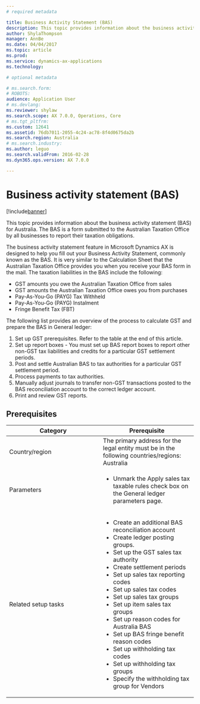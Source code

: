 ```yaml
---
# required metadata

title: Business Activity Statement (BAS)
description: This topic provides information about the business activity statement (BAS) for Australia. The BAS is a form submitted to the Australian Taxation Office by all businesses to report their taxation obligations.          
author: ShylaThompson
manager: AnnBe
ms.date: 04/04/2017
ms.topic: article
ms.prod: 
ms.service: dynamics-ax-applications
ms.technology: 

# optional metadata

# ms.search.form: 
# ROBOTS: 
audience: Application User
# ms.devlang: 
ms.reviewer: shylaw
ms.search.scope: AX 7.0.0, Operations, Core
# ms.tgt_pltfrm: 
ms.custom: 12641
ms.assetid: 76db7011-2055-4c24-ac78-8f4d0675da2b
ms.search.region: Australia
# ms.search.industry: 
ms.author: leguo
ms.search.validFrom: 2016-02-28
ms.dyn365.ops.version: AX 7.0.0

---
```


# Business activity statement (BAS)

[!include[banner](../includes/banner.md)]


This topic provides information about the business activity statement (BAS) for Australia. The BAS is a form submitted to the Australian Taxation Office by all businesses to report their taxation obligations.          

The business activity statement feature in Microsoft Dynamics AX is designed to help you fill out your Business Activity Statement, commonly known as the BAS. It is very similar to the Calculation Sheet that the Australian Taxation Office provides you when you receive your BAS form in the mail. The taxation liabilities in the BAS include the following:

-   GST amounts you owe the Australian Taxation Office from sales
-   GST amounts the Australian Taxation Office owes you from purchases
-   Pay-As-You-Go (PAYG) Tax Withheld
-   Pay-As-You-Go (PAYG) Instalment
-   Fringe Benefit Tax (FBT)

The following list provides an overview of the process to calculate GST and prepare the BAS in General ledger:

1.  Set up GST prerequisites. Refer to the table at the end of this article.
2.  Set up report boxes - You must set up BAS report boxes to report other non-GST tax liabilities and credits for a particular GST settlement periods.
3.  Post and settle Australian BAS to tax authorities for a particular GST settlement period.
4.  Process payments to tax authorities.
5.  Manually adjust journals to transfer non-GST transactions posted to the BAS reconciliation account to the correct ledger account.
6.  Print and review GST reports.

## Prerequisites
<table>
<colgroup>
<col width="50%" />
<col width="50%" />
</colgroup>
<thead>
<tr class="header">
<th>Category</th>
<th>Prerequisite</th>
</tr>
</thead>
<tbody>
<tr class="odd">
<td><span class="ui">Country/region</span></td>
<td>The primary address for the legal entity must be in the following countries/regions: Australia</td>
</tr>
<tr class="even">
<td><span class="ui">Parameters</span></td>
<td><ul>
<li>Unmark the Apply sales tax taxable rules check box on the General ledger parameters page.</li>
</ul></td>
</tr>
<tr class="odd">
<td><span class="ui">Related setup tasks</span></td>
<td><ul>
<li>Create an additional BAS reconciliation account</li>
<li>Create ledger posting groups.</li>
<li>Set up the GST sales tax authority</li>
<li>Create settlement periods</li>
<li>Set up sales tax reporting codes</li>
<li>Set up sales tax codes</li>
<li>Set up sales tax groups</li>
<li>Set up item sales tax groups</li>
<li>Set up reason codes for Australia BAS</li>
<li>Set up BAS fringe benefit reason codes</li>
<li>Set up withholding tax codes</li>
<li>Set up withholding tax groups</li>
<li>Specify the withholding tax group for Vendors</li>
</ul></td>
</tr>
</tbody>
</table>


